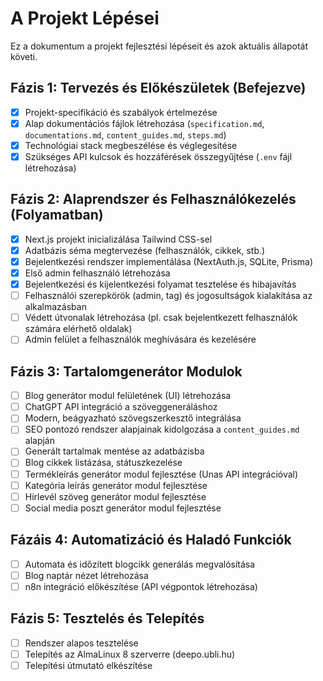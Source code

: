 # A Projekt Lépései

Ez a dokumentum a projekt fejlesztési lépéseit és azok aktuális állapotát követi.

## Fázis 1: Tervezés és Előkészületek (Befejezve)
- [x] Projekt-specifikáció és szabályok értelmezése
- [x] Alap dokumentációs fájlok létrehozása (`specification.md`, `documentations.md`, `content_guides.md`, `steps.md`)
- [x] Technológiai stack megbeszélése és véglegesítése
- [x] Szükséges API kulcsok és hozzáférések összegyűjtése (`.env` fájl létrehozása)

## Fázis 2: Alaprendszer és Felhasználókezelés (Folyamatban)
- [x] Next.js projekt inicializálása Tailwind CSS-sel
- [x] Adatbázis séma megtervezése (felhasználók, cikkek, stb.)
- [x] Bejelentkezési rendszer implementálása (NextAuth.js, SQLite, Prisma)
- [x] Első admin felhasználó létrehozása
- [x] Bejelentkezési és kijelentkezési folyamat tesztelése és hibajavítás
- [ ] Felhasználói szerepkörök (admin, tag) és jogosultságok kialakítása az alkalmazásban
- [ ] Védett útvonalak létrehozása (pl. csak bejelentkezett felhasználók számára elérhető oldalak)
- [ ] Admin felület a felhasználók meghívására és kezelésére

## Fázis 3: Tartalomgenerátor Modulok
- [ ] Blog generátor modul felületének (UI) létrehozása
- [ ] ChatGPT API integráció a szöveggeneráláshoz
- [ ] Modern, beágyazható szövegszerkesztő integrálása
- [ ] SEO pontozó rendszer alapjainak kidolgozása a `content_guides.md` alapján
- [ ] Generált tartalmak mentése az adatbázisba
- [ ] Blog cikkek listázása, státuszkezelése
- [ ] Termékleírás generátor modul fejlesztése (Unas API integrációval)
- [ ] Kategória leírás generátor modul fejlesztése
- [ ] Hírlevél szöveg generátor modul fejlesztése
- [ ] Social media poszt generátor modul fejlesztése

## Fázáis 4: Automatizáció és Haladó Funkciók
- [ ] Automata és időzített blogcikk generálás megvalósítása
- [ ] Blog naptár nézet létrehozása
- [ ] n8n integráció előkészítése (API végpontok létrehozása)

## Fázis 5: Tesztelés és Telepítés
- [ ] Rendszer alapos tesztelése
- [ ] Telepítés az AlmaLinux 8 szerverre (deepo.ubli.hu)
- [ ] Telepítési útmutató elkészítése 
